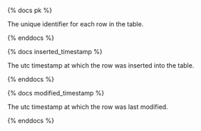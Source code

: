 {% docs pk %}

The unique identifier for each row in the table.

{% enddocs %}

{% docs inserted_timestamp %}

The utc timestamp at which the row was inserted into the table.

{% enddocs %}

{% docs modified_timestamp %}

The utc timestamp at which the row was last modified.

{% enddocs %}